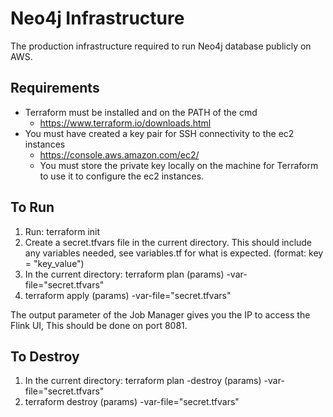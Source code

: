 # Neo4j Infrastructure

The production infrastructure required to run Neo4j database publicly on AWS. 

## Requirements

- Terraform must be installed and on the PATH of the cmd
    - https://www.terraform.io/downloads.html
- You must have created a key pair for SSH connectivity to the ec2 instances
    - https://console.aws.amazon.com/ec2/
    - You must store the private key locally on the machine for Terraform to use it to configure the ec2 instances.

## To Run

1. Run: terraform init
2. Create a secret.tfvars file in the current directory. This should include any variables needed, see variables.tf for what is expected. (format: key = "key_value")
3. In the current directory: terraform plan (params) -var-file="secret.tfvars"
4. terraform apply (params) -var-file="secret.tfvars"

The output parameter of the Job Manager gives you the IP to access the Flink UI, This should be done on port 8081. 

## To Destroy

1. In the current directory: terraform plan -destroy (params) -var-file="secret.tfvars"
2. terraform destroy (params) -var-file="secret.tfvars"